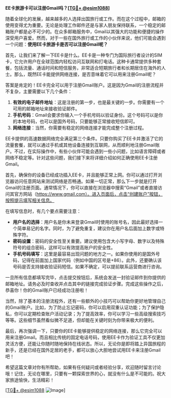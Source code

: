 **EE卡旅游卡可以注册Gmail吗？[[TG💪+ @esim1088](https://t.me/s/esim1088)]**

随着全球化的发展，越来越多的人选择出国旅行或工作。而在这个过程中，邮箱的使用变得尤为重要。无论是处理工作邮件还是与家人朋友保持联系，一个稳定的邮箱账户都是必不可少的。在众多邮箱服务中，Gmail以其强大的功能和便捷的操作深受用户喜爱。然而，对于一些在国外旅行或工作的小伙伴来说，他们可能会遇到一个问题：**使用EE卡旅游卡是否可以注册Gmail呢？**

首先，让我们来了解一下EE卡是什么。EE卡是一种专门为国际旅行者设计的SIM卡，它允许用户在全球范围内轻松访问互联网和打电话。这种卡通常提供多种套餐，包括流量、通话时间和短信服务，非常适合短期旅行者和长期居住在海外的人士。那么，既然EE卡能提供网络连接，是否意味着它可以用来注册Gmail呢？

答案是肯定的！EE卡完全可以用于注册Gmail账户。这是因为Gmail的注册流程并不复杂，主要需要以下几个条件：

1. **有效的电子邮件地址**：这是注册的第一步，也是最关键的一步。你需要有一个可用的邮箱地址来接收验证邮件。
2. **手机号码**：Gmail会要求你输入一个手机号码以验证身份。这个号码可以是你的本地号码，也可以是国外号码，只要能够正常接收短信即可。
3. **网络连接**：当然，你需要有稳定的网络连接才能完成整个注册过程。

EE卡提供的高速数据网络完全满足第三个条件。只要你购买了EE卡并激活了它的流量套餐，就可以通过手机或其他设备连接到互联网，从而顺利地注册Gmail账户。不过，在实际操作中，有些小伙伴可能会遇到一些小问题，比如语言障碍或者网络不稳定等。针对这些问题，我们接下来将详细介绍如何正确使用EE卡注册Gmail。

首先，确保你的设备已经成功插入EE卡，并且能够正常上网。你可以通过打开浏览器访问任意网站来测试网络是否畅通。如果一切正常，那么下一步就是打开Gmail的注册页面。通常情况下，你可以直接在浏览器中搜索“Gmail”或者直接访问其官方网站（https://www.gmail.com）。进入页面后，点击“创建账户”按钮，按照提示填写相关信息。

在填写信息时，有几个要点需要注意：

- **用户名的选择**：用户名是你未来登录Gmail时使用的账号名，因此最好选择一个简单易记的名字。同时，为了避免重复，建议你在用户名后面加上数字或特殊字符。
- **密码设置**：密码的安全性至关重要。建议使用包含大小写字母、数字以及特殊符号的组合密码，这样可以有效提高账户的安全性。
- **手机号码填写**：这里是最容易出现问题的地方之一。如果你使用的是国外号码，记得在前面加上国家代码（例如中国的区号是+86）。此外，还要确认该号码是否支持接收验证码短信。如果不确定，可以提前联系运营商进行咨询。

一旦所有信息都填写完毕，点击提交按钮后，系统会发送一封验证邮件到你提供的邮箱地址。请务必及时查收并点击其中的链接完成验证步骤。完成这些操作之后，恭喜你！你的Gmail账户已经成功注册啦！

当然，除了基本的注册流程外，还有一些额外的小技巧可以帮助你更好地管理自己的Gmail账户。比如，为了防止忘记密码，你可以启用双重认证功能；为了保护隐私，你可以定期检查账户活动记录；为了提高效率，你可以学习一些高级搜索技巧等等。这些细节虽然看似微不足道，但却能在关键时刻为你带来极大的便利。

最后，再次强调一下，只要你的EE卡能够提供稳定的网络连接，那么它完全可以用来注册Gmail。而且相比传统的固定电话号码，使用EE卡作为验证工具不仅更加灵活方便，还能让你随时随地保持在线状态。所以，无论你是即将踏上异国旅程的新手，还是已经在国外定居的老手，都可以放心大胆地尝试用EE卡来注册Gmail吧！

希望这篇文章对你有所帮助，如果有任何疑问或者经验分享，欢迎随时留言讨论哦！记住，无论在哪里，只要有一颗探索世界的心，就没有什么是不可能的。祝大家旅途愉快，生活精彩！

[[TG💪+ @esim1088](https://t.me/s/esim1088) ![Image](https://i.postimg.cc/4NQfJmqS/Snipaste-2025-05-13-00-14-12.png)]
